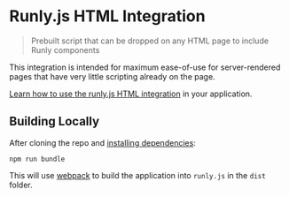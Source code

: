# Runly.js HTML Integration

> Prebuilt script that can be dropped on any HTML page to include Runly components

This integration is intended for maximum ease-of-use for server-rendered pages that have very little scripting already on the page.

[Learn how to use the runly.js HTML integration](https://www.runly.io/docs/integration/js/html/) in your application.

## Building Locally

After cloning the repo and [installing dependencies](../README.md#running-locally):

```
npm run bundle
```

This will use [webpack](https://webpack.js.org/) to build the application into `runly.js` in the `dist` folder.
